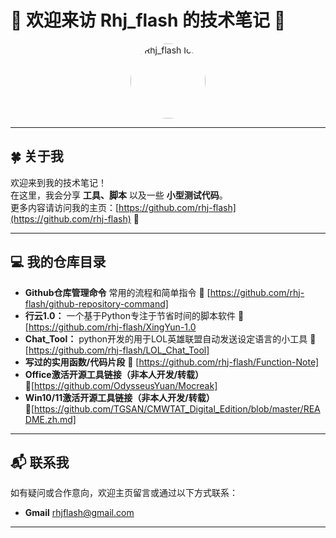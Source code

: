 # 🌟 欢迎来访 Rhj_flash 的技术笔记 🌟

<div align="center">
  <a href="https://github.com/rhj-flash" target="_blank">
    <img src="https://media.giphy.com/media/26xBwdIuRJiAIqHwA/giphy.gif" alt="Rhj_flash Icon" width="120" style="border-radius: 50%;">
  </a>
</div>

---

## 🍀 关于我

欢迎来到我的技术笔记！  
在这里，我会分享 **工具、脚本** 以及一些 **小型测试代码**。  
更多内容请访问我的主页：[https://github.com/rhj-flash](https://github.com/rhj-flash) 🚀

---

## 💻 我的仓库目录

- **Github仓库管理命令**  常用的流程和简单指令  🔗 [https://github.com/rhj-flash/github-repository-command]
- **行云1.0：**  一个基于Python专注于节省时间的脚本软件  🔗 [https://github.com/rhj-flash/XingYun-1.0
- **Chat_Tool：**  python开发的用于LOL英雄联盟自动发送设定语言的小工具  🔗 [https://github.com/rhj-flash/LOL_Chat_Tool]
- **写过的实用函数/代码片段**  🔗 [https://github.com/rhj-flash/Function-Note]
- **Office激活开源工具链接（非本人开发/转载）**  🔗[https://github.com/OdysseusYuan/Mocreak]
- **Win10/11激活开源工具链接（非本人开发/转载）**  🔗[https://github.com/TGSAN/CMWTAT_Digital_Edition/blob/master/README.zh.md]





---

## 📬 联系我

如有疑问或合作意向，欢迎主页留言或通过以下方式联系：

- **Gmail**  rhjflash@gmail.com
---

